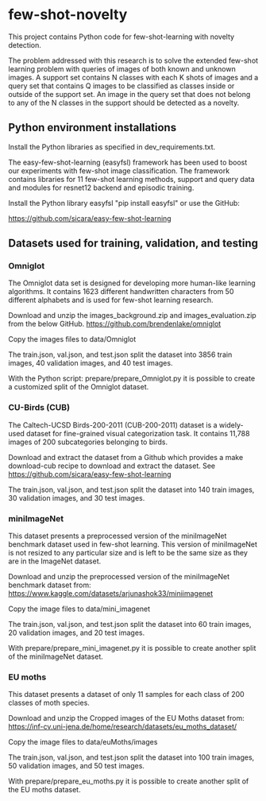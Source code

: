 # few-shot-novelty
This project contains Python code for few-shot-learning with novelty detection. 

The problem addressed with this research is to solve the extended few-shot learning problem with queries of images of both known and unknown images. 
A support set contains N classes with each K shots of images and a query set that contains Q images to be classified as classes inside or outside of the support set.
An image in the query set that does not belong to any of the N classes in the support should be detected as a novelty. 

 
## Python environment installations 

Install the Python libraries as specified in dev_requirements.txt.

The easy-few-shot-learning (easyfsl) framework has been used to boost our experiments with few-shot image classification.
The framework contains libraries for 11 few-shot learning methods, support and query data and modules for resnet12 backend and episodic training. 

Install the Python library easyfsl "pip install easyfsl" or use the GitHub:

https://github.com/sicara/easy-few-shot-learning


## Datasets used for training, validation, and testing

### Omniglot

The Omniglot data set is designed for developing more human-like learning algorithms. 
It contains 1623 different handwritten characters from 50 different alphabets and is used for few-shot learning research.

Download and unzip the images_background.zip and images_evaluation.zip from the below GitHub. 
https://github.com/brendenlake/omniglot

Copy the images files to data/Omniglot

The train.json, val.json, and test.json split the dataset into 3856 train images, 40 validation images, and 40 test images.  

With the Python script: prepare/prepare_Omniglot.py it is possible to create a customized split of the Omniglot dataset.


### CU-Birds (CUB)

The Caltech-UCSD Birds-200-2011 (CUB-200-2011) dataset is a widely-used dataset for fine-grained visual categorization task. 
It contains 11,788 images of 200 subcategories belonging to birds.

Download and extract the dataset from a Github which provides a make download-cub recipe to download and extract the dataset.
See https://github.com/sicara/easy-few-shot-learning

The train.json, val.json, and test.json split the dataset into 140 train images, 30 validation images, and 30 test images.  


### miniImageNet 

This dataset presents a preprocessed version of the miniImageNet benchmark dataset used in few-shot learning.
This version of miniImageNet is not resized to any particular size and is left to be the same size as they are in the ImageNet dataset.

Download and unzip the preprocessed version of the miniImageNet benchmark dataset from:
https://www.kaggle.com/datasets/arjunashok33/miniimagenet

Copy the image files to data/mini_imagenet

The train.json, val.json, and test.json split the dataset into 60 train images, 20 validation images, and 20 test images. 

With prepare/prepare_mini_imagenet.py it is possible to create another split of the miniImageNet dataset.


### EU moths

This dataset presents a dataset of only 11 samples for each class of 200 classes of moth species.

Download and unzip the Cropped images of the EU Moths dataset from:
https://inf-cv.uni-jena.de/home/research/datasets/eu_moths_dataset/

Copy the image files to data/euMoths/images

The train.json, val.json, and test.json split the dataset into 100 train images, 50 validation images, and 50 test images. 

With prepare/prepare_eu_moths.py it is possible to create another split of the EU moths dataset.




